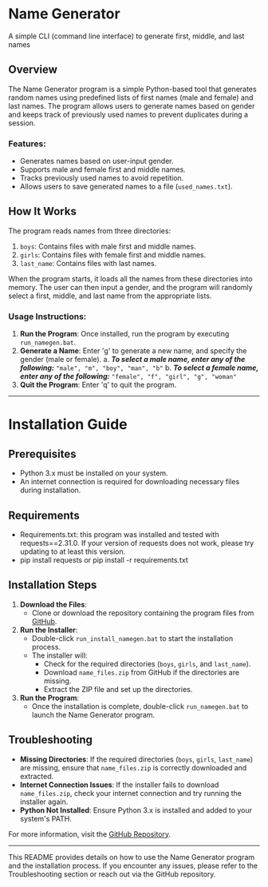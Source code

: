 # Name Generator
A simple CLI (command line interface) to generate first, middle, and last names
## Overview
The Name Generator program is a simple Python-based tool that generates random names using predefined lists of first names (male and female) and last names. The program allows users to generate names based on gender and keeps track of previously used names to prevent duplicates during a session.

### Features:
- Generates names based on user-input gender.
- Supports male and female first and middle names.
- Tracks previously used names to avoid repetition.
- Allows users to save generated names to a file (`used_names.txt`).

## How It Works
The program reads names from three directories:
1. `boys`: Contains files with male first and middle names.
2. `girls`: Contains files with female first and middle names.
3. `last_name`: Contains files with last names.

When the program starts, it loads all the names from these directories into memory. The user can then input a gender, and the program will randomly select a first, middle, and last name from the appropriate lists.

### Usage Instructions:
1. **Run the Program**: Once installed, run the program by executing `run_namegen.bat`.
2. **Generate a Name**: Enter 'g' to generate a new name, and specify the gender (male or female).
   a. ***To select a male name, enter any of the following:*** `"male", "m", "boy", "man", "b"`
   b. ***To select a female name, enter any of the following:*** `"female", "f", "girl", "g", "woman"`
3. **Quit the Program**: Enter 'q' to quit the program.


---

# Installation Guide

## Prerequisites
- Python 3.x must be installed on your system.
- An internet connection is required for downloading necessary files during installation.

## Requirements
- Requirements.txt: this program was installed and tested with requests==2.31.0. If your version of requests does not work, please try updating to at least this version. 
- pip install requests or pip install -r requirements.txt

## Installation Steps
1. **Download the Files**:
   - Clone or download the repository containing the program files from [GitHub](https://github.com/Kittensx/Name-Generator).
2. **Run the Installer**:
   - Double-click `run_install_namegen.bat` to start the installation process.
   - The installer will:
     - Check for the required directories (`boys`, `girls`, and `last_name`).
     - Download `name_files.zip` from GitHub if the directories are missing.
     - Extract the ZIP file and set up the directories.
3. **Run the Program**:
   - Once the installation is complete, double-click `run_namegen.bat` to launch the Name Generator program.

## Troubleshooting
- **Missing Directories**: If the required directories (`boys`, `girls`, `last_name`) are missing, ensure that `name_files.zip` is correctly downloaded and extracted.
- **Internet Connection Issues**: If the installer fails to download `name_files.zip`, check your internet connection and try running the installer again.
- **Python Not Installed**: Ensure Python 3.x is installed and added to your system's PATH.

For more information, visit the [GitHub Repository](https://github.com/Kittensx/Name-Generator).

---

This README provides details on how to use the Name Generator program and the installation process. If you encounter any issues, please refer to the Troubleshooting section or reach out via the GitHub repository.

